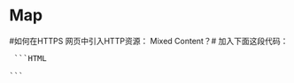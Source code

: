 # Map

#如何在HTTPS 网页中引入HTTP资源： Mixed Content？#
加入下面这段代码：
<pre>
 ```HTML
  <meta http-equiv="Content-Security-Policy" content="upgrade-insecure-requests">
```
</pre>  

